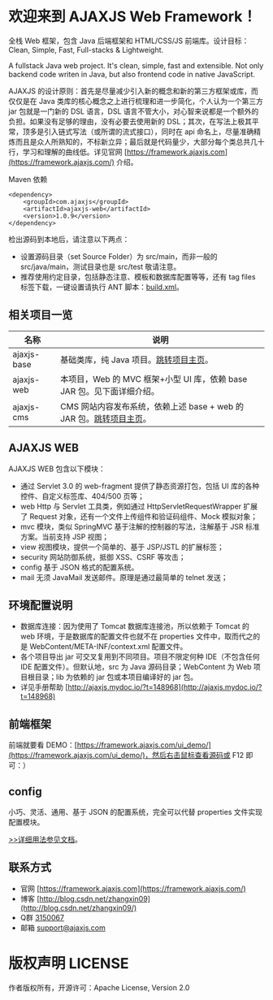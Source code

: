 欢迎来到 AJAXJS Web Framework！
=============

全栈 Web 框架，包含 Java 后端框架和 HTML/CSS/JS 前端库。设计目标：Clean, Simple, Fast, Full-stacks & Lightweight.

A fullstack Java web project. It's clean, simple, fast and extensible. Not only backend code writen in Java, but also frontend code in native JavaScript. 

AJAXJS 的设计原则：首先是尽量减少引入新的概念和新的第三方框架或库，而仅仅是在 Java 类库的核心概念之上进行梳理和进一步简化，个人认为一个第三方 jar 包就是一门新的 DSL 语言，DSL 语言不管大小，对心智来说都是一个额外的负担。如果没有足够的理由，没有必要去使用新的 DSL；其次，在写法上极其平常，顶多是引入链式写法（或所谓的流式接口），同时在 api 命名上，尽量准确精炼而且是众人所熟知的，不标新立异；最后就是代码量少，大部分每个类总共几十行，学习和理解的曲线低。详见官网 [https://framework.ajaxjs.com](https://framework.ajaxjs.com/) 介绍。 

Maven 依赖
```
<dependency>
    <groupId>com.ajaxjs</groupId>
    <artifactId>ajaxjs-web</artifactId>
    <version>1.0.9</version>
</dependency>
```

检出源码到本地后，请注意以下两点：
- 设置源码目录（set Source Folder）为 src/main，而非一般的 src/java/main，测试目录也是 src/test 敬请注意。
- 推荐使用约定目录，包括静态注意、模板和数据库配置等等，还有 tag files 标签下载，一键设置请执行 ANT 脚本：[build.xml](https://gitee.com/sp42_admin/ajaxjs/blob/master/build.xml)。

相关项目一览
--------------

|名称|说明|
|------|----|
|ajaxjs-base|基础类库，纯 Java 项目。[跳转项目主页](http://git.oschina.net/sp42/ajaxjs-base)。|
|ajaxjs-web|本项目，Web 的 MVC 框架+小型 UI 库，依赖 base JAR 包。见下面详细介绍。|
|ajaxjs-cms|CMS 网站内容发布系统，依赖上述 base + web 的 JAR 包。[跳转项目主页](http://git.oschina.net/sp42/ajaxjs-cms)。|

AJAXJS WEB
-----------
AJAXJS WEB 包含以下模块：

- 通过 Servlet 3.0 的 web-fragment 提供了静态资源打包，包括 UI 库的各种控件、自定义标签库、404/500 页等；
- web Http 与 Servlet 工具类，例如通过 HttpServletRequestWrapper 扩展了 Request 对象，还有一个文件上传组件和验证码组件、Mock 模拟对象；
- mvc 模块，类似 SpringMVC 基于注解的控制器的写法，注解基于 JSR 标准方案。当前支持 JSP 视图；
- view 视图模块，提供一个简单的、基于 JSP/JSTL 的扩展标签；
- security 网站防御系统，抵御 XSS、CSRF 等攻击；
- config 基于 JSON 格式的配置系统。
- mail 无须 JavaMail 发送邮件。原理是通过最简单的 telnet 发送；

环境配置说明
-------------
- 数据库连接：因为使用了 Tomcat 数据库连接池，所以依赖于 Tomcat 的 web 环境，于是数据库的配置文件也就不在 properties 文件中，取而代之的是 WebContent/META-INF/context.xml 配置文件。
- 各个项目导出 jar 可交叉复用到不同项目。项目不限定何种 IDE（不包含任何 IDE 配置文件）。但默认地，src 为 Java 源码目录；WebContent 为 Web 项目根目录；lib 为依赖的 jar 包或本项目编译好的 jar 包。
- 详见手册帮助 [http://ajaxjs.mydoc.io/?t=148968](http://ajaxjs.mydoc.io/?t=148968)

前端框架
-----------
前端就要看 DEMO：[https://framework.ajaxjs.com/ui_demo/](https://framework.ajaxjs.com/ui_demo/)，然后右击鼠标查看源码或 F12 即可：）


config
---------

小巧、灵活、通用、基于 JSON 的配置系统，完全可以代替 properties 文件实现配置模块。

[>>详细用法参见文档](http://ajaxjs.mydoc.io/?t=208700)。

联系方式
----------

- 官网 [https://framework.ajaxjs.com](https://framework.ajaxjs.com/)  
- 博客 [http://blog.csdn.net/zhangxin09](http://blog.csdn.net/zhangxin09/) 
- Q群 [3150067](//shang.qq.com/wpa/qunwpa?idkey=99415d164e2c776567c9370cc5b0bde26f4e2e7c5068978a24d1fe7c976ace93)
- 邮箱 support@ajaxjs.com

版权声明 LICENSE
==========
作者版权所有，开源许可：Apache License, Version 2.0
 